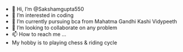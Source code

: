 - 👋 Hi, I’m @Sakshamgupta550
- 👀 I’m interested in coding
- 🌱  I’m currently pursuing bca from Mahatma Gandhi Kashi Vidypeeth
- 💞️  I’m looking to collaborate on any problem
- 📫 How to reach me ...
- My hobby is to playing chess & riding cycle
